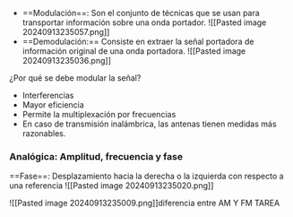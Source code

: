 
- ==Modulación==: Son el conjunto de técnicas que se usan para transportar información sobre una onda portador.
![[Pasted image 20240913235057.png]]
- ==Demodulación:== Consiste en extraer la señal portadora de información original de una onda portadora.
![[Pasted image 20240913235036.png]]

¿Por qué se debe modular la señal?
- Interferencias
- Mayor eficiencia
- Permite la multiplexación por frecuencias
- En caso de transmisión inalámbrica, las antenas tienen medidas más razonables.

### Analógica: Amplitud, frecuencia y fase

==Fase==: Desplazamiento hacia la derecha o la izquierda con respecto a una referencia
![[Pasted image 20240913235020.png]]



![[Pasted image 20240913235009.png]]diferencia entre AM Y FM TAREA